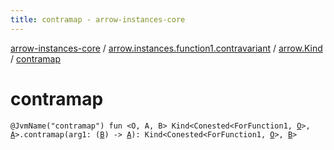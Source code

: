 ```yaml
---
title: contramap - arrow-instances-core
---
```


[arrow-instances-core](../../index.html) / [arrow.instances.function1.contravariant](../index.html) / [arrow.Kind](index.html) / [contramap](./contramap.html)

# contramap

`@JvmName("contramap") fun <O, A, B> Kind<Conested<ForFunction1, `[`O`](contramap.html#O)`>, `[`A`](contramap.html#A)`>.contramap(arg1: (`[`B`](contramap.html#B)`) -> `[`A`](contramap.html#A)`): Kind<Conested<ForFunction1, `[`O`](contramap.html#O)`>, `[`B`](contramap.html#B)`>`